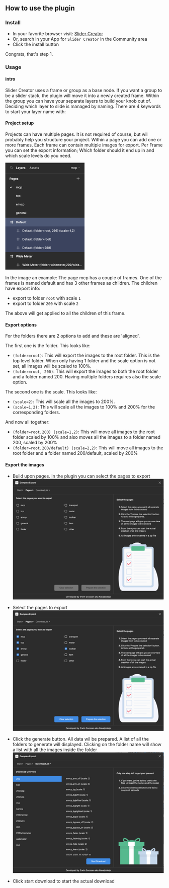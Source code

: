 ## How to use the plugin

### Install

- In your favorite browser visit: [Slider Creator](https://www.figma.com/community/plugin/1275561670400781749/Slider-Creator)
- Or, search in your App for `Slider Creator` in the Community area
- Click the install button

Congrats, that's step 1.

### Usage

#### intro

Slider Creator uses a frame or group as a base node. If you want a group to be a slider stack, the plugin will move it into a newly created frame.
Within the group you can have your separate layers to build your knob out of. Deciding which layer to slide is managed by naming. There are 4 keywords to start your layer name with:

#### Project setup

Projects can have multiple pages. It is not required of course, but wil probably help you structure your project.
Within a page you can add one or more frames. Each frame can contain multiple images for export. Per Frame you can set the export information; Which folder should it end up in and which scale levels do you need.

<img src="/assets/plugin-folder-structure.png" style="width: 50%">

In the image an example:
The page mcp has a couple of frames. One of the frames is named default and has 3 other frames as children. The children have export info:

- export to folder `root` with scale `1`
- export to folder `200` with scale `2`

The above will get applied to all the children of this frame.

#### Export options

For the folders there are 2 options to add and these are 'aligned'.

The first one is the folder. This looks like:

- `(folder=root)`: This will export the images to the root folder. This is the top level folder. When only having 1 folder and the scale option is not set, all images will be scaled to 100%.
- `(folder=root, 200)`: This will export the images to both the root folder and a folder named 200. Having multiple folders requires also the scale option.

The second one is the scale. This looks like:

- `(scale=2)`: This will scale all the images to 200%.
- `(scale=1,2)`: This will scale all the images to 100% and 200% for the corresponding folders.

And now all together:

- `(folder=root,200) (scale=1,2)`: This will move all images to the root folder scaled by 100% and also moves all the images to a folder named 200, scaled by 200%
- `(folder=root,200/default) (scale=2,2)`: This will move all images to the root folder and a folder named 200/default, scaled by 200%

#### Export the images

- Build upon pages. In the plugin you can select the pages to export
  ![Select pages](/assets/plugin-page-select.png)
- Select the pages to export
  ![Select pages](/assets/plugin-page-selected.png)

- Click the generate button. All data wil be prepared. A list of all the folders to generate will displayed. Clicking on the folder name will show a list with all the images inside the folder
  ![Select pages](/assets/plugin-download-list.png)

- Click start download to start the actual download
